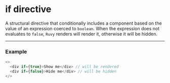 # if directive

A structural directive that conditionally includes a component based on the value of an expression coerced to `boolean`. When the expression does not evaluates to `false`, `Ruvy` renders will render it, otherwise it will be hidden.

<hr/>

### Example

```ts
<>
  <div if={true}>Show me</div> // will be rendered
  <div if={false}>Hide me</div> // will be hidden
</>
```
